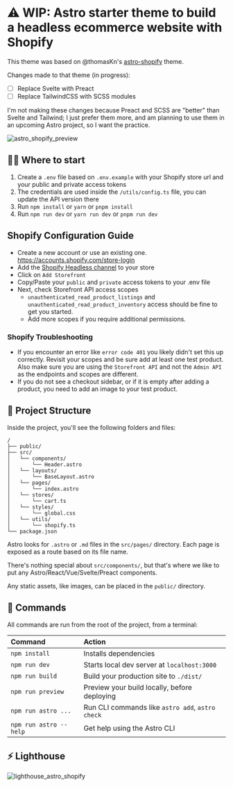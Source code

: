 # ⚠ WIP: Astro starter theme to build a headless ecommerce website with Shopify

This theme was based on @thomasKn's [astro-shopify](https://github.com/thomasKn/astro-shopify) theme.

Changes made to that theme (in progress):

* [ ] Replace Svelte with Preact
* [ ] Replace TailwindCSS with SCSS modules

I'm not making these changes because Preact and SCSS are "better"
than Svelte and Tailwind; I just prefer them more, and am planning
to use them in an upcoming Astro project, so I want the practice.

![astro_shopify_preview](https://user-images.githubusercontent.com/10447155/214480671-8380f410-cbfb-4f53-a6bb-5c744073e2f2.jpg)

## 🧑‍🚀 Where to start

1. Create a `.env` file based on `.env.example` with your Shopify store url and your public and private access tokens
2. The credentials are used inside the `/utils/config.ts` file, you can update the API version there
3. Run `npm install` or `yarn` or `pnpm install`
4. Run `npm run dev` or `yarn run dev` or `pnpm run dev`

## Shopify Configuration Guide

- Create a new account or use an existing one. https://accounts.shopify.com/store-login
- Add the [Shopify Headless channel](https://apps.shopify.com/headless) to your store
- Click on `Add Storefront`
- Copy/Paste your `public` and `private` access tokens to your .env file
- Next, check Storefront API access scopes
  - `unauthenticated_read_product_listings` and `unauthenticated_read_product_inventory` access should be fine to get you started.
  - Add more scopes if you require additional permissions.

### Shopify Troubleshooting

- If you encounter an error like `error code 401` you likely didn't set this up correctly. Revisit your scopes and be sure add at least one test product. Also make sure you are using the `Storefront API` and not the `Admin API` as the endpoints and scopes are different.
- If you do not see a checkout sidebar, or if it is empty after adding a product, you need to add an image to your test product.

## 🚀 Project Structure

Inside the project, you'll see the following folders and files:

```
/
├── public/
├── src/
│   └── components/
│       └── Header.astro
│   └── layouts/
│       └── BaseLayout.astro
│   └── pages/
│       └── index.astro
│   └── stores/
│       └── cart.ts
│   └── styles/
│       └── global.css
│   └── utils/
│       └── shopify.ts
└── package.json
```

Astro looks for `.astro` or `.md` files in the `src/pages/` directory. Each page is exposed as a route based on its file name.

There's nothing special about `src/components/`, but that's where we like to put any Astro/React/Vue/Svelte/Preact components.

Any static assets, like images, can be placed in the `public/` directory.

## 🧞 Commands

All commands are run from the root of the project, from a terminal:

| Command                | Action                                           |
| :--------------------- | :----------------------------------------------- |
| `npm install`          | Installs dependencies                            |
| `npm run dev`          | Starts local dev server at `localhost:3000`      |
| `npm run build`        | Build your production site to `./dist/`          |
| `npm run preview`      | Preview your build locally, before deploying     |
| `npm run astro ...`    | Run CLI commands like `astro add`, `astro check` |
| `npm run astro --help` | Get help using the Astro CLI                     |

## ⚡️ Lighthouse
![lighthouse_astro_shopify](https://user-images.githubusercontent.com/10447155/214448698-ce2a1ef6-6fbd-4fca-b8b6-c5194b72a15b.jpg)
